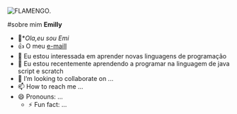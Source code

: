 ![FLAMENGO](https://encrypted-tbn0.gstatic.com/images?q=tbn:ANd9GcSvEvdYdag0ZfA_jobSKTUMTSaHMl4-ubT5Xg&s).


#sobre mim **Emilly**
- 👋**Ola,eu sou Emi*
- :+1: O meu [ e-maill](ressel.emilly@escola.pr.gov.br) 
- 👀 Eu estou interessada em aprender novas linguagens de programação
- 🌱 Eu estou recentemente aprendendo a programar na linguagem de java script e scratch
- 💞️ I’m looking to collaborate on ...
- 📫 How to reach me ...
- 😄 Pronouns: ...
  - ⚡ Fun fact: ...


